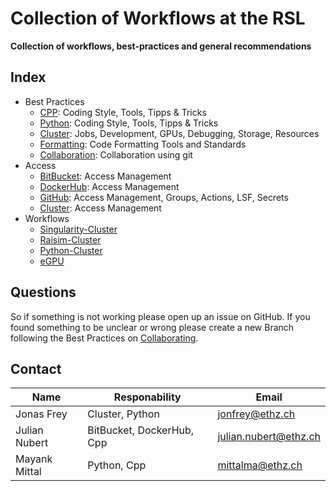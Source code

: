 # Collection of Workflows at the RSL

**Collection of workflows, best-practices and general recommendations**
## Index

- Best Practices
  - [CPP](./best-practices/cpp): Coding Style, Tools, Tipps & Tricks
  - [Python](./best-practices/python): Coding Style, Tools, Tipps & Tricks
  - [Cluster](./best-practices/cluster): Jobs, Development, GPUs, Debugging, Storage, Resources
  - [Formatting](./best-practices/formatting): Code Formatting Tools and Standards
  - [Collaboration](./best-practices/collaboration): Collaboration using git
- Access
  - [BitBucket](./access/bitbucket): Access Management
  - [DockerHub](./access/dockerhub): Access Management
  - [GitHub](./access/github): Access Management, Groups, Actions, LSF, Secrets
  - [Cluster](./access/cluster): Access Management
- Workflows
  - [Singularity-Cluster](./workflows/singularity-cluster)
  - [Raisim-Cluster](./workflows/raisim-cluster)
  - [Python-Cluster](./workflows/python-cluster)
  - [eGPU](./workflows/egpu)

## Questions
So if something is not working please open up an issue on GitHub.
If you found something to be unclear or wrong please create a new Branch following the Best Practices on [Collaborating](./best-practices/collaboration).


## Contact

| Name          | Responability             | Email                   |
| ------------- | ------------------------- | ----------------------- |
| Jonas Frey    | Cluster, Python           | <jonfrey@ethz.ch>       |
| Julian Nubert | BitBucket, DockerHub, Cpp | <julian.nubert@ethz.ch> |
| Mayank Mittal | Python, Cpp               | <mittalma@ethz.ch>      |